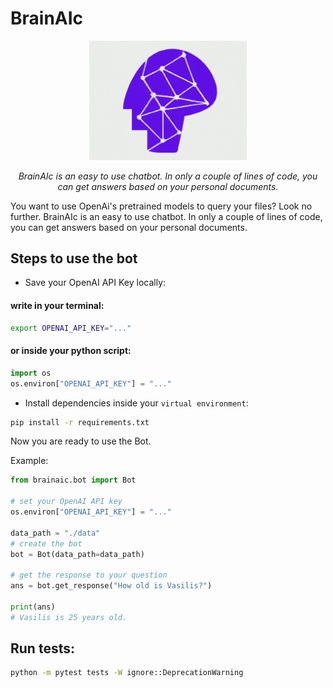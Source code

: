 # BrainAIc
<p align="center">
    <img src="./images/logo.png" alt="BrainAIc" width="50%">

</p>
<p align="center">
    <em>BrainAIc is an easy to use chatbot. In only a couple of lines of code, you can get answers based on your personal documents.
</em>
</p>


You want to use OpenAi's pretrained models to query your files? Look no further.
BrainAIc is an easy to use chatbot. In only a couple of lines of code, you can get answers based on your personal documents.


## Steps to use the bot
- Save your OpenAI API Key locally:
#### write in your terminal:
```sh
export OPENAI_API_KEY="..."
```
#### or inside your python script:
```python
import os
os.environ["OPENAI_API_KEY"] = "..."
```
- Install dependencies inside your `virtual environment`:
```sh
pip install -r requirements.txt
```

Now you are ready to use the Bot.

Example:
```python
from brainaic.bot import Bot

# set your OpenAI API key
os.environ["OPENAI_API_KEY"] = "..."

data_path = "./data"
# create the bot
bot = Bot(data_path=data_path)

# get the response to your question
ans = bot.get_response("How old is Vasilis?")

print(ans)
# Vasilis is 25 years old.
```

## Run tests:
```sh
python -m pytest tests -W ignore::DeprecationWarning
```
